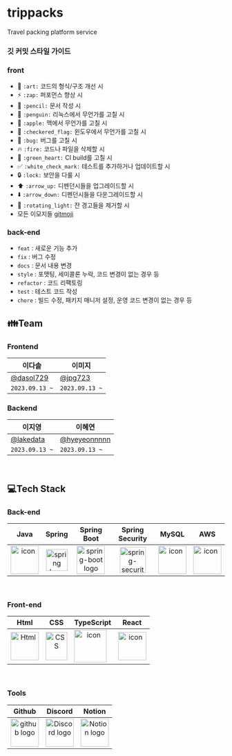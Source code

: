 # trippacks
Travel packing platform service

### 깃 커밋 스타일 가이드

### front
   * :art: `:art:` 코드의 형식/구조 개선 시
   * :zap: `:zap:` 퍼포먼스 향상 시
   * :pencil: `:pencil:` 문서 작성 시
   * :penguin: `:penguin:` 리눅스에서 무언가를 고칠 시
   * :apple: `:apple:` 맥에서 무언가를 고칠 시
   * :checkered_flag: `:checkered_flag:` 윈도우에서 무언가를 고칠 시
   * :bug: `:bug:` 버그를 고칠 시
   * :fire: `:fire:` 코드나 파일을 삭제할 시
   * :green_heart: `:green_heart:` CI build를 고칠 시
   * :white_check_mark: `:white_check_mark:` 테스트를 추가하거나 업데이트할 시
   * :lock: `:lock:` 보안을 다룰 시
   * :arrow_up: `:arrow_up:` 디펜던시들을 업그레이드할 시
   * :arrow_down: `:arrow_down:` 디펜던시들을 다운그레이드할 시
   * :rotating_light: `:rotating_light:` 잔 경고들을 제거할 시
* 모든 이모지들 [gitmoji](https://gitmoji.carloscuesta.me/)

### back-end
- `feat` : 새로운 기능 추가
- `fix` : 버그 수정
- `docs` : 문서 내용 변경
- `style` : 포맷팅, 세미콜론 누락, 코드 변경이 없는 경우 등
- `refactor` : 코드 리팩토링
- `test` : 테스트 코드 작성
- `chore` : 빌드 수정, 패키지 매니저 설정, 운영 코드 변경이 없는 경우 등

## 👪Team
### Frontend
| 이다솔<br>                              |   이미지                                               |                   
|--------------------------------------------------|-----------------------------------------------------|
| [@dasol729](https://github.com/dasol729)    | [@jpg723](https://github.com/jpg723)   |
| `2023.09.13 ~` | `2023.09.13 ~` |
### Backend
| 이지영<br>                                              | 이혜연                                      |
|---------------------------------------------------|-------------------------------------------------------|
| [@lakedata](https://github.com/lakedata)    | [@hyeyeonnnnn](https://github.com/hyeyeonnnnn)   | 
| `2023.09.13 ~` | `2023.09.13 ~` |

</br>

## 💻Tech Stack
### Back-end
|   Java   |   Spring   |   Spring Boot   |   Spring Security   |   MySQL   |   AWS   |
| :----------------------------------------------------------: | :----------------------------------------------------------: | :----------------------------------------------------------: | :----------------------------------------------------------: | :----------------------------------------------------------: | :----------------------------------------------------------: |
| <div style="display: flex; align-items: flex-start;"><img src="https://techstack-generator.vercel.app/java-icon.svg" alt="icon" width="65" height="65" /></div> | <img alt="spring logo" src="https://www.vectorlogo.zone/logos/springio/springio-icon.svg" height="50" width="50" > | <img alt="spring-boot logo" src="https://t1.daumcdn.net/cfile/tistory/27034D4F58E660F616" width="65" height="65" > |  <img alt="spring-security logo" width="60px" src="https://camo.githubusercontent.com/923e99a57f8a456fdade5f65b35ada254be277612ddc991afb702d8dfd880d4f/68747470733a2f2f63646e2e73696d706c6569636f6e732e6f72672f737072696e677365637572697479" width="85" height=auto > | <div style="display: flex; align-items: flex-start;"><img src="https://techstack-generator.vercel.app/mysql-icon.svg" alt="icon" width="65" height="65" /></div> | <div style="display: flex; align-items: flex-start;"><img src="https://techstack-generator.vercel.app/aws-icon.svg" alt="icon" width="65" height="65" /></div> |


</br>

### Front-end
|     Html     |     CSS     |     TypeScript     |     React    |
| :----------------------------------------------------------: | :----------------------------------------------------------: | :----------------------------------------------------------: | :----------------------------------------------------------: |
| <img alt="Html" src ="https://upload.wikimedia.org/wikipedia/commons/thumb/6/61/HTML5_logo_and_wordmark.svg/440px-HTML5_logo_and_wordmark.svg.png" width="65" height="65" /> | <div style="display: flex; align-items: flex-start;"><img src="https://user-images.githubusercontent.com/111227745/210204643-4c3d065c-59ec-481d-ac13-cea795730835.png" alt="CSS" width="50" height="65" /></div> | <div style="display: flex; align-items: flex-start;"><img src="https://techstack-generator.vercel.app/ts-icon.svg" alt="icon" width="75" height="75" /></div> | <div style="display: flex; align-items: flex-start;"><img src="https://techstack-generator.vercel.app/react-icon.svg" alt="icon" width="65" height="65" /></div> | <div style="display: flex; align-items: flex-start;"><img src="https://axios-http.com/assets/logo.svg" width="65" height="65"/></div> | <div style="display: flex; align-items: flex-start;"><img src="https://img.shields.io/badge/ESLint-4B32C3?style=for-the-badge&logo=ESLint&logoColor=white" width="100" height="65" /></div> |


</br>

### Tools
| Github | Discord | Notion | 
| :--------: | :--------: | :------: |
| <img alt="github logo" src="https://techstack-generator.vercel.app/github-icon.svg" width="65" height="65"> | <img alt="Discord logo" src="https://assets-global.website-files.com/6257adef93867e50d84d30e2/62595384e89d1d54d704ece7_3437c10597c1526c3dbd98c737c2bcae.svg" height="65" width="65"> | <img alt="Notion logo" src="https://www.notion.so/cdn-cgi/image/format=auto,width=640,quality=100/front-static/shared/icons/notion-app-icon-3d.png" height="65" width="65"> |
